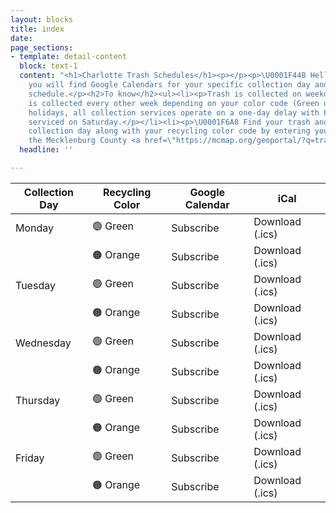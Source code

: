```yaml
---
layout: blocks
title: index
date: 
page_sections:
- template: detail-content
  block: text-1
  content: "<h1>Charlotte Trash Schedules</h1><p></p><p>\U0001F44B Hello fellow Charlotteans!</p><p>Below
    you will find Google Calendars for your specific collection day and recycling
    schedule.</p><h2>To know</h2><ul><li><p>Trash is collected on weekdays M-F.</p></li><li><p>Recycling
    is collected every other week depending on your color code (Green or Orange).</p></li><li><p>Observed
    holidays, all collection services operate on a one-day delay with Friday customers
    serviced on Saturday.</p></li><li><p>\U0001F6A8 Find your trash and recycling
    collection day along with your recycling color code by entering your address at
    the Mecklenburg County <a href=\"https://mcmap.org/geoportal/?q=trash\" title=\"GeoPortal\">GeoPortal</a>.</p></li></ul><p></p>"
  headline: ''

---
```

| Collection Day 	| Recycling Color 	| Google Calendar 	| iCal            	|
|----------------	|-----------------	|-----------------	|-----------------	|
| Monday         	| 🟢 Green         	|    Subscribe    	| Download (.ics) 	|
|                	| 🟠 Orange        	|    Subscribe    	| Download (.ics) 	|
| Tuesday        	| 🟢 Green         	|    Subscribe    	| Download (.ics) 	|
|                	| 🟠 Orange        	|    Subscribe    	| Download (.ics) 	|
| Wednesday      	| 🟢 Green         	|    Subscribe    	| Download (.ics) 	|
|                	| 🟠 Orange        	|    Subscribe    	| Download (.ics) 	|
| Thursday       	| 🟢 Green         	|    Subscribe    	| Download (.ics) 	|
|                	| 🟠 Orange        	|    Subscribe    	| Download (.ics) 	|
| Friday         	| 🟢 Green         	|    Subscribe    	| Download (.ics) 	|
|                	| 🟠 Orange        	|    Subscribe    	| Download (.ics) 	|